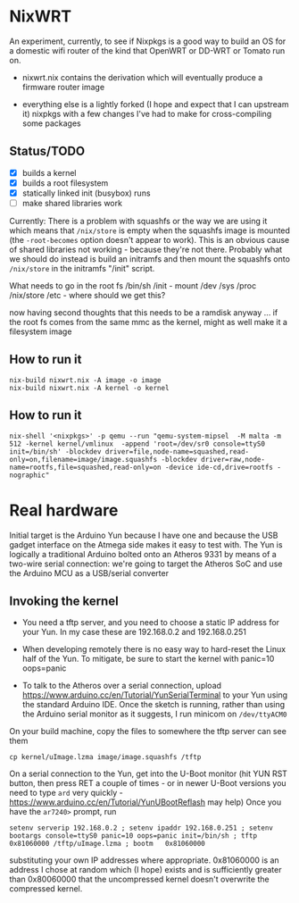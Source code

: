 # NixWRT

An experiment, currently, to see if Nixpkgs is a good way to build an
OS for a domestic wifi router of the kind that OpenWRT or DD-WRT or
Tomato run on.

* nixwrt.nix contains the derivation which will eventually produce a
  firmware router image
  
* everything else is a lightly forked (I hope and expect that I can
  upstream it) nixpkgs with a few changes I've had to make for
  cross-compiling some packages

## Status/TODO

- [x] builds a kernel
- [x] builds a root filesystem
- [x] statically linked init (busybox) runs
- [ ] make shared libraries work

Currently: There is a problem with squashfs or the way we are using it
which means that `/nix/store` is empty when the squashfs image is
mounted (the `-root-becomes` option doesn't appear to work).  This is
an obvious cause of shared libraries not working - because they're not
there.  Probably what we should do instead is build an initramfs and
then mount the squashfs onto `/nix/store` in the initramfs "/init" script.

What needs to go in the root fs
/bin/sh
/init  - mount /dev /sys /proc /nix/store
/etc - where should we get this?

now having second thoughts that this needs to be a ramdisk anyway
... if the root fs comes from the same mmc as the kernel, might as
well make it a filesystem image
## How to run it

    nix-build nixwrt.nix -A image -o image
    nix-build nixwrt.nix -A kernel -o kernel
    
## How to run it

    nix-shell '<nixpkgs>' -p qemu --run "qemu-system-mipsel  -M malta -m 512 -kernel kernel/vmlinux  -append 'root=/dev/sr0 console=ttyS0 init=/bin/sh' -blockdev driver=file,node-name=squashed,read-only=on,filename=image/image.squashfs -blockdev driver=raw,node-name=rootfs,file=squashed,read-only=on -device ide-cd,drive=rootfs -nographic"

# Real hardware

Initial target is the Arduino Yun because I have one and because the
USB gadget interface on the Atmega side makes it easy to test with.
The Yun is logically a traditional Arduino bolted onto an Atheros 9331
by means of a two-wire serial connection: we're going to target the
Atheros SoC and use the Arduino MCU as a USB/serial converter 

## Invoking the kernel

* You need a tftp server, and you need to choose a static IP address
  for your Yun.  In my case these are 192.168.0.2 and 192.168.0.251

* When developing remotely there is no easy way to hard-reset the Linux
half of the Yun.  To mitigate, be sure to start the kernel with 
panic=10 oops=panic

* To talk to the Atheros over a serial connection, upload
  https://www.arduino.cc/en/Tutorial/YunSerialTerminal to your Yun
  using the standard Arduino IDE.  Once the sketch is running, rather
  than using the Arduino serial monitor as it suggests, I run minicom
  on `/dev/ttyACM0`

On your build machine, copy the files to somewhere the tftp server
can see them
  
    cp kernel/uImage.lzma image/image.squashfs /tftp

On a serial connection to the Yun, get into the U-Boot monitor
(hit YUN RST button, then press RET a couple of times - or in newer
U-Boot versions you need to type `ard` very quickly -
https://www.arduino.cc/en/Tutorial/YunUBootReflash may help)
Once you have the `ar7240>` prompt, run

    setenv serverip 192.168.0.2 ; setenv ipaddr 192.168.0.251 ; setenv bootargs console=ttyS0 panic=10 oops=panic init=/bin/sh ; tftp 0x81060000 /tftp/uImage.lzma ; bootm   0x81060000

substituting your own IP addresses where appropriate.  0x81060000 is
an address I chose at random which (I hope) exists and is sufficiently
greater than 0x80060000 that the uncompressed kernel doesn't overwrite
the compressed kernel.
